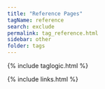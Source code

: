 ```yaml
---
title: "Reference Pages"
tagName: reference
search: exclude
permalink: tag_reference.html
sidebar: other
folder: tags
---
```

{% include taglogic.html %}

{% include links.html %}
